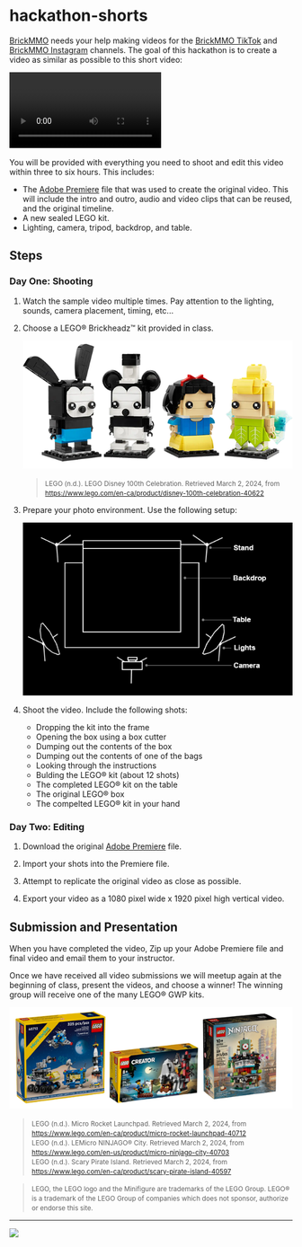# hackathon-shorts

<style>@import url("//readme.codeadam.ca/readme.css");</style>

[BrickMMO](http://brickmmo.com/) needs your help making videos for the [BrickMMO TikTok](https://www.tiktok.com/@brickmmo) and [BrickMMO Instagram](https://www.instagram.com/brickmmo) channels. The goal of this hackathon is to create a video as similar as possible to this short video:

<video width="270" controls>
    <source src="videos/jake-sully-brickheadz.mp4" type="video/mp4">
</video>

You will be provided with everything you need to shoot and edit this video within three to six hours. This includes:

 - The [Adobe Premiere]() file that was used to create the original video. This will include the intro and outro, audio and video clips that can be reused, and the original timeline. 
 - A new sealed LEGO kit.
 - Lighting, camera, tripod, backdrop, and table.

## Steps

### Day One: Shooting

1) Watch the sample video multiple times. Pay attention to the lighting, sounds, camera placement, timing, etc...

2) Choose a LEGO® Brickheadz™ kit provided in class.

    ![Disney 100th Celebration BrickHeadz](images/brickheadz.png)

    > <small>LEGO (n.d.). LEGO Disney 100th Celebration. Retrieved March 2, 2024, from https://www.lego.com/en-ca/product/disney-100th-celebration-40622</small>

3) Prepare your photo environment. Use the following setup:

    ![Equipment Layout](images/layout.png)

4) Shoot the video. Include the following shots:

    - Dropping the kit into the frame
    - Opening the box using a box cutter
    - Dumping out the contents of the box
    - Dumping out the contents of one of the bags
    - Looking through the instructions
    - Bulding the LEGO® kit (about 12 shots)
    - The completed LEGO® kit on the table
    - The original LEGO® box
    - The compelted LEGO® kit in your hand

### Day Two: Editing

1) Download the original [Adobe Premiere]() file. 

2) Import your shots into the Premiere file.

3) Attempt to replicate the original video as close as possible. 

4) Export your video as a 1080 pixel wide x 1920 pixel high vertical video.

## Submission and Presentation

When you have completed the video, Zip up your Adobe Premiere file and final video and email them to your instructor. 

Once we have received all video submissions we will meetup again at the beginning of class, present the videos, and choose a winner! The winning group will receive one of the many LEGO® GWP kits. 

![LEGO® GWP](images/lego-gwp.png)

> <small>LEGO (n.d.). Micro Rocket Launchpad. Retrieved March 2, 2024, from https://www.lego.com/en-ca/product/micro-rocket-launchpad-40712  
> LEGO (n.d.). LEMicro NINJAGO® City. Retrieved March 2, 2024, from https://www.lego.com/en-us/product/micro-ninjago-city-40703  
> LEGO (n.d.). Scary Pirate Island. Retrieved March 2, 2024, from https://www.lego.com/en-ca/product/scary-pirate-island-40597</small>

> <small>LEGO, the LEGO logo and the Minifigure are trademarks of the LEGO Group.
> LEGO® is a trademark of the LEGO Group of companies which does not sponsor, authorize or endorse this site.</small>

---

<a href="https://brickmmo.com">
<img src="https://brickmmo.com/images/brickmmo-logo-horizontal.jpg" width="100">
</a>
